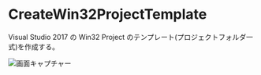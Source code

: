 # CreateWin32ProjectTemplate
Visual Studio 2017 の Win32 Project のテンプレート(プロジェクトフォルダ一式)を作成する。

![画面キャプチャー](https://github.com/kenjinote/CreateWin32ProjectTemplate/wiki/preview.png "画面キャプチャー")
